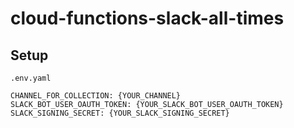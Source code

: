 # cloud-functions-slack-all-times

## Setup

`.env.yaml`

```
CHANNEL_FOR_COLLECTION: {YOUR_CHANNEL}
SLACK_BOT_USER_OAUTH_TOKEN: {YOUR_SLACK_BOT_USER_OAUTH_TOKEN}
SLACK_SIGNING_SECRET: {YOUR_SLACK_SIGNING_SECRET}
```